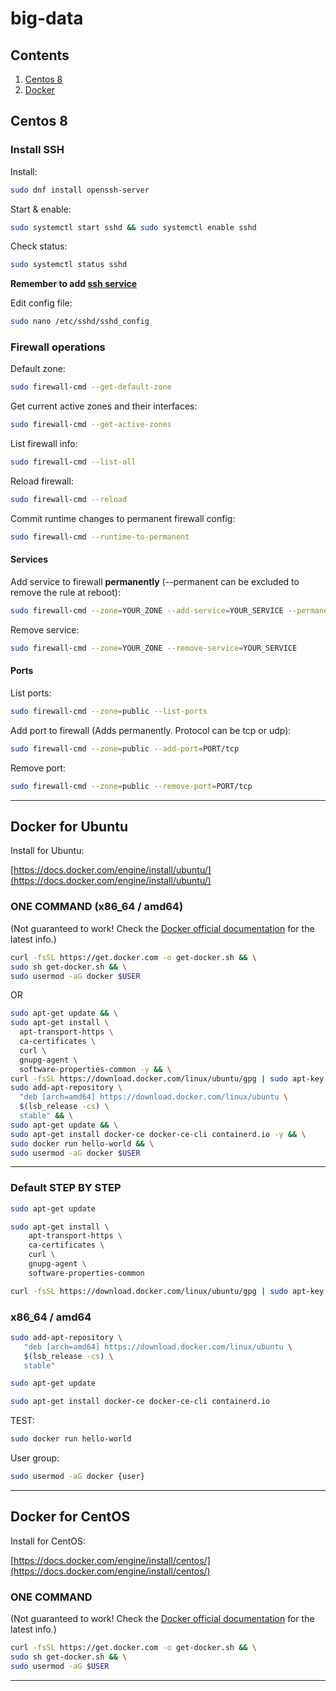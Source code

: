 # big-data

## Contents

1. [Centos 8](#centos-8)
1. [Docker](#docker)

<!-- EMPTY BASE -->
<!-- ```bash

``` -->

## Centos 8

### Install SSH

Install:

```bash
sudo dnf install openssh-server
```

Start & enable:

```bash
sudo systemctl start sshd && sudo systemctl enable sshd
```

Check status:

```bash
sudo systemctl status sshd
```

**Remember to add [ssh service](#services)**

Edit config file:

```bash
sudo nano /etc/sshd/sshd_config
```

### Firewall operations

Default zone:

```bash
sudo firewall-cmd --get-default-zone
```

Get current active zones and their interfaces:

```bash
sudo firewall-cmd --get-active-zones
```

List firewall info:

```bash
sudo firewall-cmd --list-all
```

Reload firewall:

```bash
sudo firewall-cmd --reload
```

Commit runtime changes to permanent firewall config:

```bash
sudo firewall-cmd --runtime-to-permanent
```

#### Services

Add service to firewall **permanently** (--permanent can be excluded to remove the rule at reboot):

```bash
sudo firewall-cmd --zone=YOUR_ZONE --add-service=YOUR_SERVICE --permanent
```

Remove service:

```bash
sudo firewall-cmd --zone=YOUR_ZONE --remove-service=YOUR_SERVICE
```

#### Ports

List ports:

```bash
sudo firewall-cmd --zone=public --list-ports
```

Add port to firewall (Adds permanently. Protocol can be tcp or udp):

```bash
sudo firewall-cmd --zone=public --add-port=PORT/tcp
```

Remove port:

```bash
sudo firewall-cmd --zone=public --remove-port=PORT/tcp
```

---

## Docker for Ubuntu

Install for Ubuntu:

[https://docs.docker.com/engine/install/ubuntu/](https://docs.docker.com/engine/install/ubuntu/)

### ONE COMMAND (x86_64 / amd64)

(Not guaranteed to work! Check the [Docker official documentation](https://docs.docker.com/engine/install/ubuntu/) for the latest info.)

```bash
curl -fsSL https://get.docker.com -o get-docker.sh && \
sudo sh get-docker.sh && \
sudo usermod -aG docker $USER
```

OR

```bash
sudo apt-get update && \
sudo apt-get install \
  apt-transport-https \
  ca-certificates \
  curl \
  gnupg-agent \
  software-properties-common -y && \
curl -fsSL https://download.docker.com/linux/ubuntu/gpg | sudo apt-key add - && \
sudo add-apt-repository \
  "deb [arch=amd64] https://download.docker.com/linux/ubuntu \
  $(lsb_release -cs) \
  stable" && \
sudo apt-get update && \
sudo apt-get install docker-ce docker-ce-cli containerd.io -y && \
sudo docker run hello-world && \
sudo usermod -aG docker $USER
```

---

### Default STEP BY STEP

```bash
sudo apt-get update
```

```bash
sudo apt-get install \
    apt-transport-https \
    ca-certificates \
    curl \
    gnupg-agent \
    software-properties-common
```

```bash
curl -fsSL https://download.docker.com/linux/ubuntu/gpg | sudo apt-key add -
```

### x86_64 / amd64

```bash
sudo add-apt-repository \
   "deb [arch=amd64] https://download.docker.com/linux/ubuntu \
   $(lsb_release -cs) \
   stable"
```

```bash
sudo apt-get update
```

```bash
sudo apt-get install docker-ce docker-ce-cli containerd.io
```

TEST:

```bash
sudo docker run hello-world
```

User group:

```bash
sudo usermod -aG docker {user}
```

---

## Docker for CentOS

Install for CentOS:

[https://docs.docker.com/engine/install/centos/](https://docs.docker.com/engine/install/centos/)

### ONE COMMAND

(Not guaranteed to work! Check the [Docker official documentation](https://docs.docker.com/engine/install/centos/) for the latest info.)

```bash
curl -fsSL https://get.docker.com -o get-docker.sh && \
sudo sh get-docker.sh && \
sudo usermod -aG $USER
```

---
